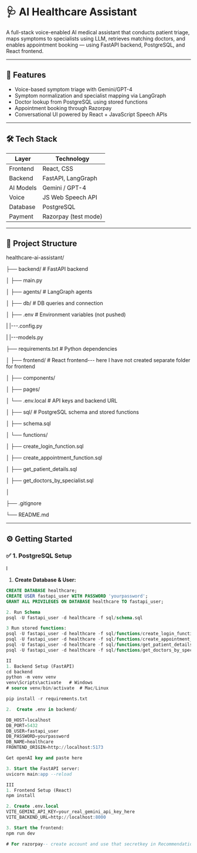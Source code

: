 # 🩺 AI Healthcare Assistant

A full-stack voice-enabled AI medical assistant that conducts patient triage, maps symptoms to specialists using LLM, retrieves matching doctors, and enables appointment booking — using FastAPI backend, PostgreSQL, and React frontend.

---

## 🚀 Features

- Voice-based symptom triage with Gemini/GPT-4
- Symptom normalization and specialist mapping via LangGraph
- Doctor lookup from PostgreSQL using stored functions
- Appointment booking through Razorpay
- Conversational UI powered by React + JavaScript Speech APIs

---

## 🛠️ Tech Stack

| Layer       | Technology               |
|-------------|--------------------------|
| Frontend    | React, CSS               |
| Backend     | FastAPI, LangGraph       |
| AI Models   | Gemini / GPT-4           |
| Voice       | JS Web Speech API        |
| Database    | PostgreSQL               |
| Payment     | Razorpay (test mode)     |

---

## 📁 Project Structure

healthcare-ai-assistant/

├── backend/ # FastAPI backend

│ ├── main.py

│ ├── agents/ # LangGraph agents

│ ├── db/ # DB queries and connection

│ ├── .env # Environment variables (not pushed)

| |---.config.py

| |---models.py

├── requirements.txt # Python dependencies

│
├── frontend/ # React frontend--- here I have not created separate folder for frontend

│ ├── components/

│ ├── pages/

│ └── .env.local # API keys and backend URL

│
├── sql/ # PostgreSQL schema and stored functions

│ ├── schema.sql

│ └── functions/

│ ├── create_login_function.sql

│ ├── create_appointment_function.sql

│ ├── get_patient_details.sql

│ ├── get_doctors_by_specialist.sql

│

├── .gitignore

└── README.md



---

## ⚙️ Getting Started

### ✅ 1. PostgreSQL Setup
I
1. **Create Database & User:**

```sql
CREATE DATABASE healthcare;
CREATE USER fastapi_user WITH PASSWORD 'yourpassword';
GRANT ALL PRIVILEGES ON DATABASE healthcare TO fastapi_user;

2. Run Schema
psql -U fastapi_user -d healthcare -f sql/schema.sql

3 Run stored functions:
psql -U fastapi_user -d healthcare -f sql/functions/create_login_function.sql
psql -U fastapi_user -d healthcare -f sql/functions/create_appointment_function.sql
psql -U fastapi_user -d healthcare -f sql/functions/get_patient_details.sql
psql -U fastapi_user -d healthcare -f sql/functions/get_doctors_by_specialist.sql

II
1. Backend Setup (FastAPI)
cd backend
python -m venv venv
venv\Scripts\activate   # Windows
# source venv/bin/activate  # Mac/Linux

pip install -r requirements.txt

2.  Create .env in backend/

DB_HOST=localhost
DB_PORT=5432
DB_USER=fastapi_user
DB_PASSWORD=yourpassword
DB_NAME=healthcare
FRONTEND_ORIGIN=http://localhost:5173

Get openAI key and paste here

3. Start the FastAPI server:
uvicorn main:app --reload

III
1. Frontend Setup (React)
npm install

2. Create .env.local 
VITE_GEMINI_API_KEY=your_real_gemini_api_key_here
VITE_BACKEND_URL=http://localhost:8000

3. Start the frontend:
npm run dev

# For razorpay-- create account and use that secretkey in Recommendation.jsx handlepayment function

